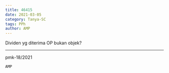 ```yaml
---
title: 46415
date: 2021-03-05
category: Tanya-SC
tags: PPh
author: AMP
---
```


Dividen yg diterima OP bukan objek?

---

pmk-18/2021

`AMP`
